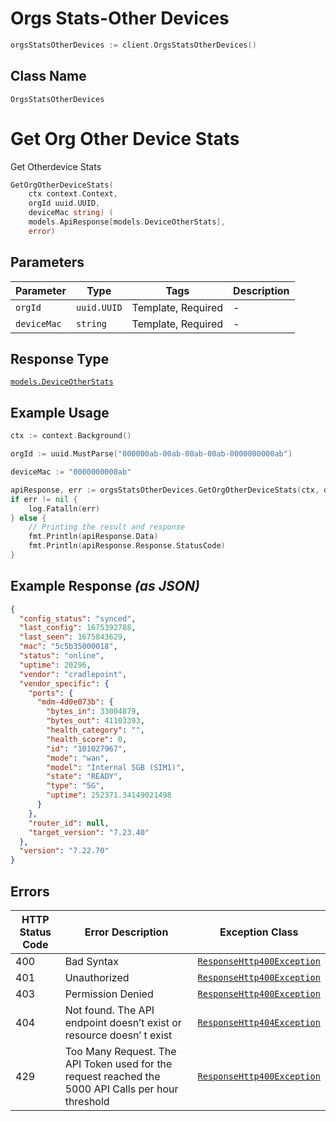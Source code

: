 # Orgs Stats-Other Devices

```go
orgsStatsOtherDevices := client.OrgsStatsOtherDevices()
```

## Class Name

`OrgsStatsOtherDevices`


# Get Org Other Device Stats

Get Otherdevice Stats

```go
GetOrgOtherDeviceStats(
    ctx context.Context,
    orgId uuid.UUID,
    deviceMac string) (
    models.ApiResponse[models.DeviceOtherStats],
    error)
```

## Parameters

| Parameter | Type | Tags | Description |
|  --- | --- | --- | --- |
| `orgId` | `uuid.UUID` | Template, Required | - |
| `deviceMac` | `string` | Template, Required | - |

## Response Type

[`models.DeviceOtherStats`](../../doc/models/device-other-stats.md)

## Example Usage

```go
ctx := context.Background()

orgId := uuid.MustParse("000000ab-00ab-00ab-00ab-0000000000ab")

deviceMac := "0000000000ab"

apiResponse, err := orgsStatsOtherDevices.GetOrgOtherDeviceStats(ctx, orgId, deviceMac)
if err != nil {
    log.Fatalln(err)
} else {
    // Printing the result and response
    fmt.Println(apiResponse.Data)
    fmt.Println(apiResponse.Response.StatusCode)
}
```

## Example Response *(as JSON)*

```json
{
  "config_status": "synced",
  "last_config": 1675392788,
  "last_seen": 1675843629,
  "mac": "5c5b35000018",
  "status": "online",
  "uptime": 20296,
  "vendor": "cradlepoint",
  "vendor_specific": {
    "ports": {
      "mdm-4d0e073b": {
        "bytes_in": 33004879,
        "bytes_out": 41103393,
        "health_category": "",
        "health_score": 0,
        "id": "101027967",
        "mode": "wan",
        "model": "Internal 5GB (SIM1)",
        "state": "READY",
        "type": "5G",
        "uptime": 252371.34149021498
      }
    },
    "router_id": null,
    "target_version": "7.23.40"
  },
  "version": "7.22.70"
}
```

## Errors

| HTTP Status Code | Error Description | Exception Class |
|  --- | --- | --- |
| 400 | Bad Syntax | [`ResponseHttp400Exception`](../../doc/models/response-http-400-exception.md) |
| 401 | Unauthorized | [`ResponseHttp400Exception`](../../doc/models/response-http-400-exception.md) |
| 403 | Permission Denied | [`ResponseHttp400Exception`](../../doc/models/response-http-400-exception.md) |
| 404 | Not found. The API endpoint doesn’t exist or resource doesn’ t exist | [`ResponseHttp404Exception`](../../doc/models/response-http-404-exception.md) |
| 429 | Too Many Request. The API Token used for the request reached the 5000 API Calls per hour threshold | [`ResponseHttp400Exception`](../../doc/models/response-http-400-exception.md) |

